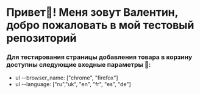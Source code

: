 # Привет👋! Меня зовут Валентин, добро пожаловать в мой тестовый репозиторий
### Для тестирования страницы добавления товара в корзину доступны следующие входные параметры 👀:
+ ul --browser_name: ["chrome", "firefox"]
+ ul --language:     ["ru","uk", "en", "fr", "es", "de"]